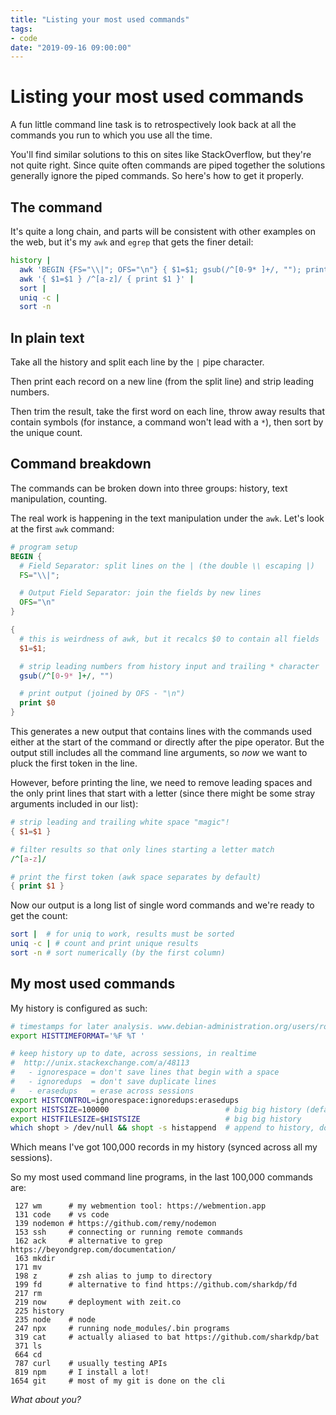 ```yaml
---
title: "Listing your most used commands"
tags:
- code
date: "2019-09-16 09:00:00"
---
```


# Listing your most used commands

A fun little command line task is to retrospectively look back at all the commands you run to which you use all the time.

You'll find similar solutions to this on sites like StackOverflow, but they're not quite right. Since quite often commands are piped together the solutions generally ignore the piped commands. So here's how to get it properly.

<!--more-->

## The command

It's quite a long chain, and parts will be consistent with other examples on the web, but it's my `awk` and `egrep` that gets the finer detail:

```bash
history |
  awk 'BEGIN {FS="\\|"; OFS="\n"} { $1=$1; gsub(/^[0-9* ]+/, ""); print $0 }' |
  awk '{ $1=$1 } /^[a-z]/ { print $1 }' |
  sort |
  uniq -c |
  sort -n
```

## In plain text

Take all the history and split each line by the `|` pipe character.

Then print each record on a new line (from the split line) and strip leading numbers.

Then trim the result, take the first word on each line, throw away results that contain symbols (for instance, a command won't lead with a `*`), then sort by the unique count.

## Command breakdown

The commands can be broken down into three groups: history, text manipulation, counting.

The real work is happening in the text manipulation under the `awk`. Let's look at the first `awk` command:

```awk
# program setup
BEGIN {
  # Field Separator: split lines on the | (the double \\ escaping |)
  FS="\\|";

  # Output Field Separator: join the fields by new lines
  OFS="\n"
}

{
  # this is weirdness of awk, but it recalcs $0 to contain all fields
  $1=$1;

  # strip leading numbers from history input and trailing * character
  gsub(/^[0-9* ]+/, "")

  # print output (joined by OFS - "\n")
  print $0
}
```

This generates a new output that contains lines with the commands used either at the start of the command or directly after the pipe operator. But the output still includes all the command line arguments, so _now_ we want to pluck the first token in the line.

However, before printing the line, we need to remove leading spaces and the only print lines that start with a letter (since there might be some stray arguments included in our list):

```awk
# strip leading and trailing white space "magic"!
{ $1=$1 }

# filter results so that only lines starting a letter match
/^[a-z]/

# print the first token (awk space separates by default)
{ print $1 }
```

Now our output is a long list of single word commands and we're ready to get the count:

```bash
sort |  # for uniq to work, results must be sorted
uniq -c | # count and print unique results
sort -n # sort numerically (by the first column)
```

## My most used commands

My history is configured as such:

```bash
# timestamps for later analysis. www.debian-administration.org/users/rossen/weblog/1
export HISTTIMEFORMAT='%F %T '

# keep history up to date, across sessions, in realtime
#  http://unix.stackexchange.com/a/48113
#   - ignorespace = don't save lines that begin with a space
#   - ignoredups  = don't save duplicate lines
#   - erasedups   = erase across sessions
export HISTCONTROL=ignorespace:ignoredups:erasedups
export HISTSIZE=100000                          # big big history (default is 500)
export HISTFILESIZE=$HISTSIZE                   # big big history
which shopt > /dev/null && shopt -s histappend  # append to history, don't overwrite it
```

Which means I've got 100,000 records in my history (synced across all my sessions).

So my most used command line programs, in the last 100,000 commands are:

```
 127 wm      # my webmention tool: https://webmention.app
 131 code    # vs code
 139 nodemon # https://github.com/remy/nodemon
 153 ssh     # connecting or running remote commands
 162 ack     # alternative to grep https://beyondgrep.com/documentation/
 163 mkdir
 171 mv
 198 z       # zsh alias to jump to directory
 199 fd      # alternative to find https://github.com/sharkdp/fd
 217 rm
 219 now     # deployment with zeit.co
 225 history
 235 node    # node
 247 npx     # running node_modules/.bin programs
 319 cat     # actually aliased to bat https://github.com/sharkdp/bat
 371 ls
 664 cd
 787 curl    # usually testing APIs
 819 npm     # I install a lot!
1654 git     # most of my git is done on the cli
```

_What about you?_
